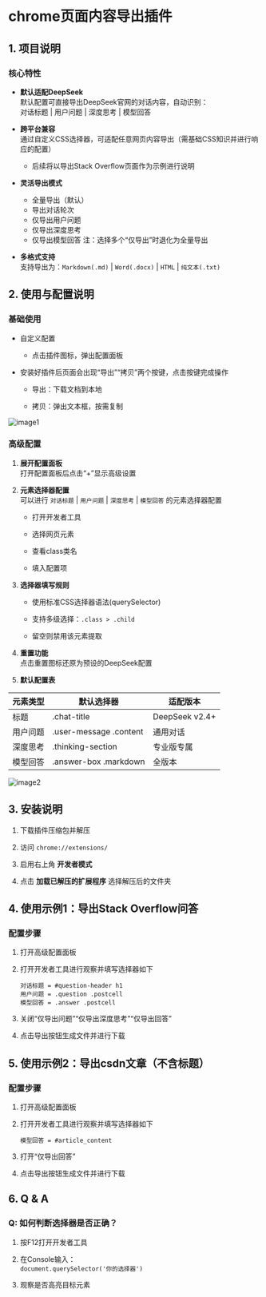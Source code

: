 
# chrome页面内容导出插件

## 1. 项目说明

### 核心特性
- **默认适配DeepSeek**  
  默认配置可直接导出DeepSeek官网的对话内容，自动识别：  
  对话标题 | 用户问题 | 深度思考 | 模型回答

- **跨平台兼容**  
  通过自定义CSS选择器，可适配任意网页内容导出（需基础CSS知识并进行响应的配置）
  - 后续将以导出Stack Overflow页面作为示例进行说明

- **灵活导出模式**
    - 全量导出（默认）
    - 导出对话轮次
    - 仅导出用户问题
    - 仅导出深度思考
    - 仅导出模型回答
  注：选择多个“仅导出”时退化为全量导出

-   **多格式支持**  
    支持导出为：`Markdown(.md)` | `Word(.docx)` | `HTML` | `纯文本(.txt)`


## 2\. 使用与配置说明

### 基础使用

- 自定义配置
  - 点击插件图标，弹出配置面板

- 安装好插件后页面会出现“导出”“拷贝”两个按键，点击按键完成操作

  - 导出：下载文档到本地

  - 拷贝：弹出文本框，按需复制

![image1](https://github.com/Joeoeoeoe/page-exporter/tree/main/screenshots/1.png)

### 高级配置

1.  **展开配置面板**  
    打开配置面板后点击“+”显示高级设置

2.  **元素选择器配置**  
    可以进行 `对话标题` | `用户问题` | `深度思考` | `模型回答` 的元素选择器配置

    - 打开开发者工具

    - 选择网页元素

    - 查看class类名

    - 填入配置项

3.  **选择器填写规则**

    -   使用标准CSS选择器语法(querySelector)

    -   支持多级选择：`.class > .child`

    -   留空则禁用该元素提取

4.  **重置功能**  
    点击重置图标还原为预设的DeepSeek配置

5.  **默认配置表**

| 元素类型 | 默认选择器 | 适配版本 |
|- | - | - | 
| 标题 | .chat-title | DeepSeek v2.4+ |
| 用户问题 | .user-message .content | 通用对话 |
| 深度思考 | .thinking-section | 专业版专属 |
| 模型回答 | .answer-box .markdown | 全版本 |


![image2](https://github.com/Joeoeoeoe/page-exporter/tree/main/screenshots/2.png)



## 3\. 安装说明

1.  下载插件压缩包并解压

2.  访问 `chrome://extensions/`

3.  启用右上角 **开发者模式**

4.  点击 **加载已解压的扩展程序** 选择解压后的文件夹



## 4\. 使用示例1：导出Stack Overflow问答

### 配置步骤

1.  打开高级配置面板

2.  打开开发者工具进行观察并填写选择器如下

    ```
    对话标题 = #question-header h1
    用户问题 = .question .postcell
    模型回答 = .answer .postcell
    ```
    
3.  关闭“仅导出问题”“仅导出深度思考”“仅导出回答”

4.  点击导出按钮生成文件并进行下载


## 5\. 使用示例2：导出csdn文章（不含标题）

### 配置步骤

1.  打开高级配置面板

2.  打开开发者工具进行观察并填写选择器如下

    ```
    模型回答 = #article_content
    ```

3.  打开“仅导出回答”

4.  点击导出按钮生成文件并进行下载


## 6\. Q & A

### Q: 如何判断选择器是否正确？

1.  按F12打开开发者工具

2.  在Console输入：  
    `document.querySelector('你的选择器')`

3.  观察是否高亮目标元素

